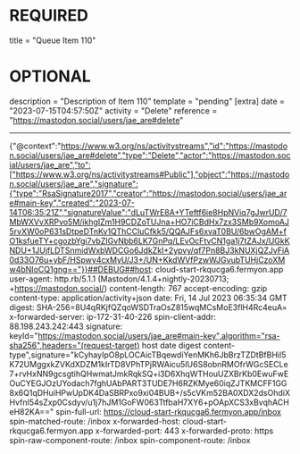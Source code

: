 
# REQUIRED
title = "Queue Item 110"
# OPTIONAL
description = "Description of Item 110"
template = "pending"
[extra]
date = "2023-07-15T04:57:50Z"
activity = "Delete"
reference = "https://mastodon.social/users/jae_are#delete"

---
{"@context":"https://www.w3.org/ns/activitystreams","id":"https://mastodon.social/users/jae_are#delete","type":"Delete","actor":"https://mastodon.social/users/jae_are","to":["https://www.w3.org/ns/activitystreams#Public"],"object":"https://mastodon.social/users/jae_are","signature":{"type":"RsaSignature2017","creator":"https://mastodon.social/users/jae_are#main-key","created":"2023-07-14T06:35:21Z","signatureValue":"dLuTWrE8A+YTeftf6ie8HpNViq7gJwrUD/7MbWXVvXRPvo5M/ikhgIZm1H9CDZoTUJna+HO7iCBdHx7zx3SMb9XomoAJ5rvXW0oP631sDtpeDTnKv1QThCCluCfkk5/QQAJFs6xvaT0BU/6bwOgAM+fO1ksfueTY+cgozbYgi7vbZIGvNbb6LK7GnPq/LEvOcFtvCN1ga1j7tZAJx/UGkKNDU+1JUjfLDTSnmidWxbWDCGo6JdkZkI+2ypvy/qf7Pn8BJ3kNUXjQZJvFiA0d33O76u+ybF/HSpwy4cxMyU/J3+/UN+KkdWVfPzwWJGvubTUHjCzoXMw4bNIoCQ1gng=="}}##DEBUG##host: cloud-start-rkqucga6.fermyon.app
user-agent: http.rb/5.1.1 (Mastodon/4.1.4+nightly-20230713; +https://mastodon.social/)
content-length: 767
accept-encoding: gzip
content-type: application/activity+json
date: Fri, 14 Jul 2023 06:35:34 GMT
digest: SHA-256=8U4qRKjfQZqoWSDTraOsZ815wqMCsMoE3flH4Rc4euA=
x-forwarded-server: ip-172-31-40-226
spin-client-addr: 88.198.243.242:443
signature: keyId="https://mastodon.social/users/jae_are#main-key",algorithm="rsa-sha256",headers="(request-target) host date digest content-type",signature="kCyhayIpO8pLOCAicTBqewdiYenMKh6JbBrzTZDtBfBHil5K72UMggxkZVKdXDZM1kIrTD8VPhTPjRWAicu5IU6S8obnRMOfrWGcSECLe7+rvHxNN9gcsgtihQHwmatJmkRqkSQ+i3D6XhqWTHouUZXBrKb0EwuFwEOuCYEGJOzUYodach7fghUAbPART3TUDE7H6RZKMye60iqZJTKMCFF1GG8x6Q1qDHuiHPwUpDK4DaSBRPxo9xi04BUB+/s5cVKm52BA0XDX2dsOhdiXHvfnI54sZxp0Csdyv/u1j7hJM1GoFW063TtfbaH7XY6+pOApXCS3xBvqhACHeH82KA=="
spin-full-url: https://cloud-start-rkqucga6.fermyon.app/inbox
spin-matched-route: /inbox
x-forwarded-host: cloud-start-rkqucga6.fermyon.app
x-forwarded-port: 443
x-forwarded-proto: https
spin-raw-component-route: /inbox
spin-component-route: /inbox


